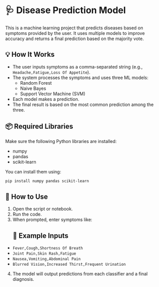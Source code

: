 # 🩺 Disease Prediction Model
This is a machine learning project that predicts diseases based on symptoms provided by the user. It uses multiple models to improve accuracy and returns a final prediction based on the majority vote.

## 💡 How It Works
- The user inputs symptoms as a comma-separated string (e.g., `Headache,Fatigue,Loss Of Appetite`).
- The system processes the symptoms and uses three ML models:
  - Random Forest
  - Naive Bayes
  - Support Vector Machine (SVM)
- Each model makes a prediction.
- The final result is based on the most common prediction among the three.

## 📦 Required Libraries
Make sure the following Python libraries are installed:
- numpy
- pandas
- scikit-learn

You can install them using:
```bash
pip install numpy pandas scikit-learn
```

## 🚀 How to Use
1. Open the script or notebook.
2. Run the code.
3. When prompted, enter symptoms like:
   ## 🧪 Example Inputs
- `Fever,Cough,Shortness Of Breath`
- `Joint Pain,Skin Rash,Fatigue`
- `Nausea,Vomiting,Abdominal Pain`
- `Blurred Vision,Increased Thirst,Frequent Urination`
4. The model will output predictions from each classifier and a final diagnosis.
